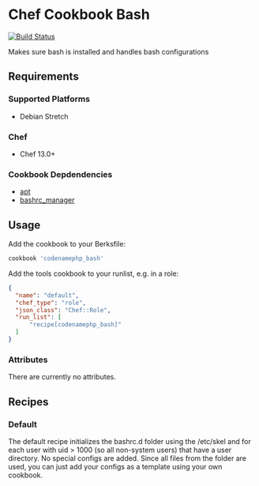 # Chef Cookbook Bash
[![Build Status](https://travis-ci.org/codenamephp/chef.cookbook.bash.svg?branch=dev)](https://travis-ci.org/codenamephp/chef.cookbook.bash)

Makes sure bash is installed and handles bash configurations

## Requirements

### Supported Platforms

- Debian Stretch

### Chef

- Chef 13.0+

### Cookbook Depdendencies

- [apt][apt_url]
- [bashrc_manager][bashrc_manager_url]

## Usage

Add the cookbook to your Berksfile:

```ruby
cookbook 'codenamephp_bash'
```

Add the tools cookbook to your runlist, e.g. in a role:

```json
{
  "name": "default",
  "chef_type": "role",
  "json_class": "Chef::Role",
  "run_list": [
	  "recipe[codenamephp_bash]"
  ]
}
```
### Attributes

There are currently no attributes.

## Recipes

### Default

The default recipe initializes the bashrc.d folder using the /etc/skel and for each user with uid > 1000 (so all non-system users) that have a user directory. No special 
configs are added. Since all files from the folder are used, you can just add your configs as a template using your own cookbook.

[apt_url]: https://supermarket.chef.io/cookbooks/apt
[bashrc_manager_url]: https://supermarket.chef.io/cookbooks/bashrc_manager